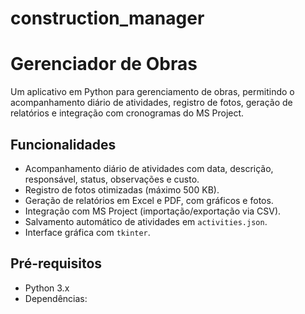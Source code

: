 # construction_manager

# Gerenciador de Obras

Um aplicativo em Python para gerenciamento de obras, permitindo o acompanhamento diário de atividades, registro de fotos, geração de relatórios e integração com cronogramas do MS Project.

## Funcionalidades
- Acompanhamento diário de atividades com data, descrição, responsável, status, observações e custo.
- Registro de fotos otimizadas (máximo 500 KB).
- Geração de relatórios em Excel e PDF, com gráficos e fotos.
- Integração com MS Project (importação/exportação via CSV).
- Salvamento automático de atividades em `activities.json`.
- Interface gráfica com `tkinter`.

## Pré-requisitos
- Python 3.x
- Dependências:
